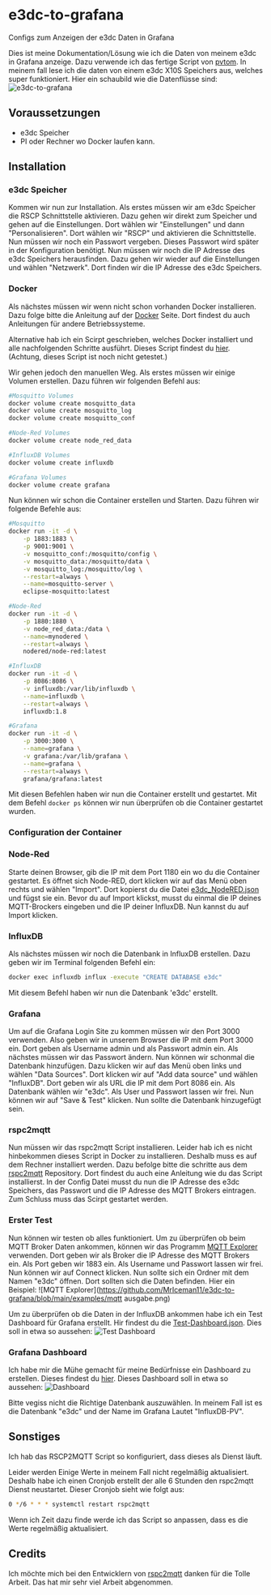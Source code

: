 # e3dc-to-grafana
Configs zum Anzeigen der e3dc Daten in Grafana

Dies ist meine Dokumentation/Lösung wie ich die Daten von meinem e3dc in Grafana anzeige. Dazu verwende ich das fertige Script von [pvtom](https://github.com/pvtom/rscp2mqtt). In meinem fall lese ich die daten von einem e3dc X10S Speichers aus, welches super funktioniert.
Hier ein schaubild wie die Datenflüsse sind:
![e3dc-to-grafana](https://github.com/MrIceman11/e3dc-to-grafana/blob/main/doku/e3dc-to-grafana.jpg)

## Voraussetzungen

* e3dc Speicher
* PI oder Rechner wo Docker laufen kann.

## Installation

### e3dc Speicher
Kommen wir nun zur Installation. Als erstes müssen wir am e3dc Speicher die RSCP Schnittstelle aktivieren. Dazu gehen wir direkt zum Speicher und gehen auf die Einstellungen. Dort wählen wir "Einstellungen" und dann "Personalisieren". Dort wählen wir "RSCP" und aktivieren die Schnittstelle. Nun müssen wir noch ein Passwort vergeben. Dieses Passwort wird später in der Konfiguration benötigt. Nun müssen wir noch die IP Adresse des e3dc Speichers herausfinden. Dazu gehen wir wieder auf die Einstellungen und wählen "Netzwerk". Dort finden wir die IP Adresse des e3dc Speichers.

### Docker
Als nächstes müssen wir wenn nicht schon vorhanden Docker installieren. Dazu folge bitte die Anleitung auf der [Docker](https://docs.docker.com/get-docker/) Seite. Dort findest du auch Anleitungen für andere Betriebssysteme. 

Alternative hab ich ein Scirpt geschrieben, welches Docker installiert und alle nachfolgenden Schritte ausführt. Dieses Script findest du [hier](https://github.com/MrIceman11/e3dc-to-grafana/blob/main/config/docker/autoinstall.sh). (Achtung, dieses Script ist noch nicht getestet.)

Wir gehen jedoch den manuellen Weg.
Als erstes müssen wir einige Volumen erstellen. Dazu führen wir folgenden Befehl aus:
```bash
#Mosquitto Volumes
docker volume create mosquitto_data
docker volume create mosquitto_log
docker volume create mosquitto_conf

#Node-Red Volumes
docker volume create node_red_data

#InfluxDB Volumes
docker volume create influxdb

#Grafana Volumes
docker volume create grafana
```

Nun können wir schon die Container erstellen und Starten. Dazu führen wir folgende Befehle aus:
```bash
#Mosquitto
docker run -it -d \
    -p 1883:1883 \
    -p 9001:9001 \
    -v mosquitto_conf:/mosquitto/config \
    -v mosquitto_data:/mosquitto/data \
    -v mosquitto_log:/mosquitto/log \
    --restart=always \
    --name=mosquitto-server \
    eclipse-mosquitto:latest

#Node-Red
docker run -it -d \
    -p 1880:1880 \
    -v node_red_data:/data \
    --name=mynodered \
    --restart=always \
    nodered/node-red:latest

#InfluxDB
docker run -it -d \
    -p 8086:8086 \
    -v influxdb:/var/lib/influxdb \
    --name=influxdb \
    --restart=always \
    influxdb:1.8

#Grafana
docker run -it -d \
    -p 3000:3000 \
    --name=grafana \
    -v grafana:/var/lib/grafana \
    --name=grafana \
    --restart=always \
    grafana/grafana:latest

```
Mit diesen Befehlen haben wir nun die Container erstellt und gestartet. Mit dem Befehl `docker ps` können wir nun überprüfen ob die Container gestartet wurden.

### Configuration der Container

### Node-Red
Starte deinen Browser, gib die IP mit dem Port 1180 ein wo du die Container gestartet. Es öffnet sich Node-RED, dort klicken wir auf das Menü oben rechts und wählen "Import". Dort kopierst du die Datei [e3dc_NodeRED.json](https://github.com/MrIceman11/e3dc-to-grafana/blob/main/config/NodeRED/e3dc_NodeRED.json#L948) und fügst sie ein. Bevor du auf Import klickst, musst du einmal die IP deines MQTT-Brockers eingeben und die IP deiner InfluxDB. Nun kannst du auf Import klicken. 

### InfluxDB
Als nächstes müssen wir noch die Datenbank in InfluxDB erstellen. Dazu geben wir im Terminal folgenden Befehl ein:
```bash
docker exec influxdb influx -execute "CREATE DATABASE e3dc"
```
Mit diesem Befehl haben wir nun die Datenbank 'e3dc' erstellt.

### Grafana
Um auf die Grafana Login Site zu kommen müssen wir den Port 3000 verwenden. Also geben wir in unserem Browser die IP mit dem Port 3000 ein. Dort geben als Username admin und als Passwort admin ein. Als nächstes müssen wir das Passwort ändern.
Nun können wir schonmal die Datenbank hinzufügen. Dazu klicken wir auf das Menü oben links und wählen "Data Sources". Dort klicken wir auf "Add data source" und wählen "InfluxDB". Dort geben wir als URL die IP mit dem Port 8086 ein. Als Datenbank wählen wir "e3dc". Als User und Passwort lassen wir frei. Nun können wir auf "Save & Test" klicken. Nun sollte die Datenbank hinzugefügt sein.

### rspc2mqtt
Nun müssen wir das rspc2mqtt Script installieren. Leider hab ich es nicht hinbekommen dieses Script in Docker zu installieren. Deshalb muss es auf dem Rechner installiert werden. Dazu befolge bitte die schritte aus dem [rspc2mqtt](https://github.com/pvtom/rscp2mqtt) Repository. Dort findest du auch eine Anleitung wie du das Script installierst. In der Config Datei musst du nun die IP Adresse des e3dc Speichers, das Passwort und die IP Adresse des MQTT Brokers eintragen. Zum Schluss muss das Scirpt gestartet werden. 

### Erster Test
Nun können wir testen ob alles funktioniert.
Um zu überprüfen ob beim MQTT Broker Daten ankommen, können wir das Programm [MQTT Explorer](https://mqtt-explorer.com/) verwenden. Dort geben wir als Broker die IP Adresse des MQTT Brokers ein. Als Port geben wir 1883 ein. Als Username und Passwort lassen wir frei. Nun können wir auf Connect klicken. Nun sollte sich ein Ordner mit dem Namen "e3dc" öffnen. Dort sollten sich die Daten befinden. Hier ein Beispiel:
![MQTT Explorer](https://github.com/MrIceman11/e3dc-to-grafana/blob/main/examples/mqtt ausgabe.png)

Um zu überprüfen ob die Daten in der InfluxDB ankommen habe ich ein Test Dashboard für Grafana erstellt. Hir findest du die [Test-Dashboard.json](https://github.com/MrIceman11/e3dc-to-grafana/blob/main/config/Grafana/test_dashboard.json#L2835). 
Dies soll in etwa so aussehen: ![Test Dashboard](https://github.com/MrIceman11/e3dc-to-grafana/blob/main/examples/test_dashboard.png)

### Grafana Dashboard
Ich habe mir die Mühe gemacht für meine Bedürfnisse ein Dashboard zu erstellen. Dieses findest du [hier](https://github.com/MrIceman11/e3dc-to-grafana/blob/main/config/Grafana/e3dc_dashboardv1.json). Dieses Dashboard soll in etwa so aussehen: ![Dashboard](https://github.com/MrIceman11/e3dc-to-grafana/blob/main/examples/e3dc_dashboardv1.png)

Bitte vegiss nicht die Richtige Datenbank auszuwählen. In meinem Fall ist es die Datenbank "e3dc" und der Name im Grafana Lautet "InfluxDB-PV".

## Sonstiges
Ich hab das RSCP2MQTT Script so konfiguriert, dass dieses als Dienst läuft.

Leider werden Einige Werte in meinem Fall nicht regelmäßig aktualisiert. Deshalb habe ich einen Cronjob erstellt der alle 6 Stunden den rspc2mqtt Dienst neustartet. Dieser Cronjob sieht wie folgt aus:
```bash
0 */6 * * * systemctl restart rspc2mqtt
```
Wenn ich Zeit dazu finde werde ich das Script so anpassen, dass es die Werte regelmäßig aktualisiert.

## Credits
Ich möchte mich bei den Entwicklern von [rspc2mqtt](https://github.com/pvtom/rscp2mqtt) danken für die Tolle Arbeit. Das hat mir sehr viel Arbeit abgenommen.